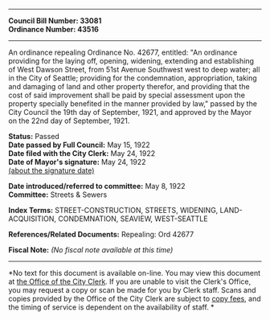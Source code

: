 * * * * *  
  
**Council Bill Number: [](#h0)[](#h2)33081**   
**Ordinance Number: 43516**  
  
* * * * *  
  
An ordinance repealing Ordinance No. 42677, entitled: "An ordinance providing for the laying off, opening, widening, extending and establishing of West Dawson Street, from 51st Avenue Southwest west to deep water; all in the City of Seattle; providing for the condemnation, appropriation, taking and damaging of land and other property therefor, and providing that the cost of said improvement shall be paid by special assessment upon the property specially benefited in the manner provided by law," passed by the City Council the 19th day of September, 1921, and approved by the Mayor on the 22nd day of September, 1921.  
  
**Status:** Passed   
**Date passed by Full Council:** May 15, 1922   
**Date filed with the City Clerk:** May 24, 1922   
**Date of Mayor's signature:** May 24, 1922   
[(about the signature date)](/~public/approvaldate.htm)   
  
  
**Date introduced/referred to committee:** May 8, 1922   
**Committee:** Streets & Sewers   
  
**Index Terms:** STREET-CONSTRUCTION, STREETS, WIDENING, LAND-ACQUISITION, CONDEMNATION, SEAVIEW, WEST-SEATTLE  
  
**References/Related Documents:** Repealing: Ord 42677  
  
**Fiscal Note:** *(No fiscal note available at this time)*  
  
* * * * *  
  
*No text for this document is available on-line. You may view this document at [the Office of the City Clerk](http://www.seattle.gov/leg/clerk/contactUs.htm). If you are unable to visit the Clerk's Office, you may request a copy or scan be made for you by Clerk staff. Scans and copies provided by the Office of the City Clerk are subject to [copy fees](http://clerk.seattle.gov/~public/clerkfees.htm), and the timing of service is dependent on the availability of staff. *  
  
  
